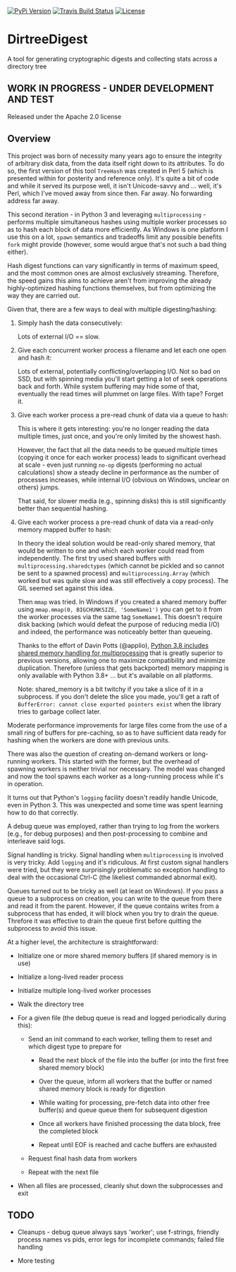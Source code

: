 [![PyPi Version](http://img.shields.io/pypi/v/DirTreeDigest.svg)](https://pypi.python.org/pypi/DirTreeDigest)
[![Travis Build Status](https://travis-ci.org/MartyMacGyver/DirTreeDigest.svg?branch=master)](https://travis-ci.org/MartyMacGyver/DirTreeDigest)
[![License](https://img.shields.io/badge/license-Apache2.0-yellow.svg)](https://www.apache.org/licenses/LICENSE-2.0)

# DirtreeDigest

A tool for generating cryptographic digests and collecting stats across a directory tree

## WORK IN PROGRESS - UNDER DEVELOPMENT AND TEST

Released under the Apache 2.0 license

## Overview

This project was born of necessity many years ago to ensure the integrity of arbitrary disk data, from the data itself right down to its attributes. To do so, the first version of this tool `TreeHash` was created in Perl 5 (which is presented within for posterity and reference only). It's quite a bit of code and while it served its purpose well, it isn't Unicode-savvy and ... well, it's Perl, which I've moved away from since then. Far away. No forwarding address far away.

This second iteration - in Python 3 and leveraging `multiprocessing` - performs multiple simultaneous hashes using multiple worker processes so as to hash each block of data more efficiently. As Windows is one platform I use this on a lot, `spawn` semantics and tradeoffs limit any possible benefits `fork` might provide (however, some would argue that's not such a bad thing either).

Hash digest functions can vary significantly in terms of maximum speed, and the most common ones are almost exclusively streaming. Therefore, the speed gains this aims to achieve aren't from improving the already highly-optimized hashing functions themselves, but from optimizing the way they are carried out.

Given that, there are a few ways to deal with multiple digesting/hashing:

1. Simply hash the data consecutively:

    Lots of external I/O == slow.

2. Give each concurrent worker process a filename and let each one open and hash it:

    Lots of external, potentially conflicting/overlapping I/O. Not so bad on SSD, but with spinning media you'll start getting a lot of seek operations back and forth. While system buffering may hide some of that, eventually the read times will plummet on large files. With tape? Forget it.

3. Give each worker process a pre-read chunk of data via a queue to hash:

    This is where it gets interesting: you're no longer reading the data multiple times, just once, and you're only limited by the showest hash.
    
    However, the fact that all the data needs to be queued multiple times (copying it once for each worker process) leads to significant overhead at scale - even just running `no-op` digests (performing no actual calculations) show a steady decline in performance as the number of processes increases, while internal I/O (obvious on Windows, unclear on others) jumps.
    
    That said, for slower media (e.g., spinning disks) this is still significantly better than sequential hashing.

4. Give each worker process a pre-read chunk of data via a read-only memory mapped buffer to hash:

    In theory the ideal solution would be read-only shared memory, that would be written to one and which each worker could read from independently. The first try used shared buffers with `multiprocessing.sharedctypes` (which cannot be pickled and so cannot be sent to a spawned process) and `multiprocessing.Array` (which worked but was quite slow and was still effectively a copy process). The GIL seemed set against this idea.
    
    Then `mmap` was tried. In Windows if you created a shared memory buffer using `mmap.mmap(0, BIGCHUNKSIZE, 'SomeName1')` you can get to it from the worker processes via the same tag `SomeName1`. This doesn't require disk backing (which would defeat the purpose of reducing media I/O) and indeed, the performance was noticeably better than queueing.

    Thanks to the effort of Davin Potts (@applio), [Python 3.8 includes shared memory handling for multiprocessing](https://docs.python.org/3/library/multiprocessing.shared_memory.html) that is greatly superior to previous versions, allowing one to maximize compatibility and minimize duplication. Therefore (unless that gets backported) memory mapping is only available with Python 3.8+ ... but it's available on all platforms.

    Note: shared_memory is a bit twitchy if you take a slice of it in a subprocess. if you don't delete the slice you made, you'll get a raft of `BufferError: cannot close exported pointers exist` when the library tries to garbage collect later.


Moderate performance improvements for large files come from the use of a small ring of buffers for pre-caching, so as to have sufficient data ready for hashing when the workers are done with previous units.

There was also the question of creating on-demand workers or long-running workers. This started with the former, but the overhead of spawning workers is neither trivial nor necessary. The model was changed and now the tool spawns each worker as a long-running process while it's in operation.

It turns out that Python's `logging` facility doesn't readily handle Unicode, even in Python 3. This was unexpected and some time was spent learning how to do that correctly.

A debug queue was employed, rather than trying to log from the workers (e.g., for debug purposes) and then post-processing to combine and interleave said logs.

Signal handling is tricky. Signal handling when `multiprocessing` is involved is very tricky. Add `logging` and it's ridiculous. At first custom signal handlers were tried, but they were surprisingly problematic so exception handling to deal with the occasional Ctrl-C (the likeliest commanded abnormal exit).

Queues turned out to be tricky as well (at least on Windows). If you pass a queue to a subprocess on creation, you can write to the queue from there and read it from the parent. However, if the queue contains writes from a subprocess that has ended, it will block when you try to drain the queue. Threfore it was effective to drain the queue first before quitting the subprocess to avoid this issue.

At a higher level, the architecture is straightforward:

  - Initialize one or more shared memory buffers (if shared memory is in use)

  - Initialize a long-lived reader process

  - Initialize multiple long-lived worker processes
  
  - Walk the directory tree

  - For a given file (the debug queue is read and logged periodically during this):

    - Send an init command to each worker, telling them to reset and which digest type to prepare for

      - Read the next block of the file into the buffer (or into the first free shared memory block)

      - Over the queue, inform all workers that the buffer or named shared memory block is ready for digestion

      - While waiting for processing, pre-fetch data into other free buffer(s) and queue queue them for subsequent digestion

      - Once all workers have finished processing the data block, free the completed block

      - Repeat until EOF is reached and cache buffers are exhausted
    
    - Request final hash data from workers

    - Repeat with the next file

  - When all files are processed, cleanly shut down the subprocesses and exit

## TODO

  - Cleanups - debug queue always says 'worker'; use f-strings, friendly process names vs pids, error legs for incomplete commands; failed file handling

  - More testing
